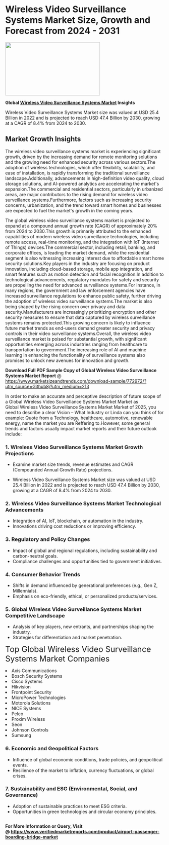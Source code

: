 <H1>Wireless Video Surveillance Systems Market Size, Growth and Forecast from 2024 - 2031</H1><img class="aligncenter size-medium wp-image-584254" src="https://thirdeyenews.in/wp-content/uploads/2024/09/Global-Market-Research-300x168.jpeg" alt="" width="300" height="168" /><p><strong>Global&nbsp;<a href="https://www.marketsizeandtrends.com/download-sample/772972/?utm_source=Github8j?utm_medium=213">Wireless Video Surveillance Systems Market</a> Insights</strong></p><p>Wireless Video Surveillance Systems Market size was valued at USD 25.4 Billion in 2022 and is projected to reach USD 47.4 Billion by 2030, growing at a CAGR of 8.4% from 2024 to 2030.</p><p><h2>Market Growth Insights</h2> <p>The wireless video surveillance systems market is experiencing significant growth, driven by the increasing demand for remote monitoring solutions and the growing need for enhanced security across various sectors.The adoption of wireless technologies, which offer flexibility, scalability, and ease of installation, is rapidly transforming the traditional surveillance landscape.Additionally, advancements in high-definition video quality, cloud storage solutions, and AI-powered analytics are accelerating the market's expansion.The commercial and residential sectors, particularly in urbanized areas, are major contributors to the rising demand for wireless video surveillance systems.Furthermore, factors such as increasing security concerns, urbanization, and the trend toward smart homes and businesses are expected to fuel the market's growth in the coming years.</p> <p>The global wireless video surveillance systems market is projected to expand at a compound annual growth rate (CAGR) of approximately 20% from 2024 to 2030.This growth is primarily attributed to the enhanced capabilities of modern wireless video surveillance technologies, including remote access, real-time monitoring, and the integration with IoT (Internet of Things) devices.The commercial sector, including retail, banking, and corporate offices, is leading the market demand, while the residential segment is also witnessing increasing interest due to affordable smart home security solutions.Key players in the industry are focusing on product innovation, including cloud-based storage, mobile app integration, and smart features such as motion detection and facial recognition.In addition to technological advancements, regulatory mandates for safety and security are propelling the need for advanced surveillance systems.For instance, in many regions, the government and law enforcement agencies have increased surveillance regulations to enhance public safety, further driving the adoption of wireless video surveillance systems.The market is also being shaped by the rising concern over privacy and data security.Manufacturers are increasingly prioritizing encryption and other security measures to ensure that data captured by wireless surveillance systems remains protected.This growing concern is likely to influence future market trends as end-users demand greater security and privacy controls in their video surveillance systems.Overall, the wireless video surveillance market is poised for substantial growth, with significant opportunities emerging across industries ranging from healthcare to transportation to government.The increasing role of AI and machine learning in enhancing the functionality of surveillance systems also promises to unlock new avenues for innovation and growth.<p><span class=""><strong>Download Full PDF Sample Copy of Global Wireless Video Surveillance Systems Market Report</strong> @ <a href="https://www.marketsizeandtrends.com/download-sample/772972/?utm_source=Github8j?utm_medium=213" target="_blank">https://www.marketsizeandtrends.com/download-sample/772972/?utm_source=Github8j?utm_medium=213</a></span></p><p>In order to make an accurate and perceptive description of future scope of a Global&nbsp;Wireless Video Surveillance Systems Market Market as Global&nbsp;Wireless Video Surveillance Systems Market Market of 2025, you need to describe a clear Vision &ndash; What Industry or Linda can you think of for example: Quote from a Technology, healthcare, automotive, renewable energy, name the market you are Reffering to.However, some general trends and factors usually impact market reports and their future outlook include:</p><h3>1.&nbsp;<strong>Wireless Video Surveillance Systems Market Growth Projections</strong></h3><ul><li>Examine market size trends, revenue estimates and CAGR (Compounded Annual Growth Rate) projections.</li><li><p>Wireless Video Surveillance Systems Market size was valued at USD 25.4 Billion in 2022 and is projected to reach USD 47.4 Billion by 2030, growing at a CAGR of 8.4% from 2024 to 2030.</p></li></ul><h3>2.&nbsp;<strong>Wireless Video Surveillance Systems Market Technological Advancements</strong></h3><ul><li>Integration of AI, IoT, blockchain, or automation in the industry.</li><li>Innovations driving cost reductions or improving efficiency.</li></ul><h3>3.&nbsp;<strong>Regulatory and Policy Changes</strong></h3><ul><li>Impact of global and regional regulations, including sustainability and carbon-neutral goals.</li><li>Compliance challenges and opportunities tied to government initiatives.</li></ul><h3>4.&nbsp;<strong>Consumer Behavior Trends</strong></h3><ul><li>Shifts in demand influenced by generational preferences (e.g., Gen Z, Millennials).</li><li>Emphasis on eco-friendly, ethical, or personalized products/services.</li></ul><h3>5.&nbsp;<strong>Global Wireless Video Surveillance Systems Market Competitive Landscape</strong></h3><ul><li>Analysis of key players, new entrants, and partnerships shaping the industry.</li><li>Strategies for differentiation and market penetration.</li></ul><p data-pm-slice="1 1 []"><span style="color: inherit; font-family: inherit; font-size: 25px;">Top Global Wireless Video Surveillance Systems Market Companies</span></p><div class="" data-test-id=""><p><li>Axis Communications</li><li> Bosch Security Systems</li><li> Cisco Systems</li><li> Hikvision</li><li> Frontpoint Security</li><li> MicroPower Technologies</li><li> Motorola Solutions</li><li> NICE Systems</li><li> Pelco</li><li> Proxim Wireless</li><li> Seon</li><li> Johnson Controls</li><li> Sumsung</li></p></div><h3>6.&nbsp;<strong>Economic and Geopolitical Factors</strong></h3><ul><li>Influence of global economic conditions, trade policies, and geopolitical events.</li><li>Resilience of the market to inflation, currency fluctuations, or global crises.</li></ul><h3>7.&nbsp;<strong>Sustainability and ESG (Environmental, Social, and Governance)</strong></h3><ul><li>Adoption of sustainable practices to meet ESG criteria.</li><li>Opportunities in green technologies and circular economy principles.</li></ul><h2><strong style="font-size: 14px;">For More Information or Query, Visit @&nbsp;</strong><a style="background-color: #ffffff; font-size: 14px;" href="https://www.marketsizeandtrends.com/report/wireless-video-surveillance-systems-market/" target="_blank">https://www.verifiedmarketreports.com/product/airport-passenger-boarding-bridge-market</a></h2>